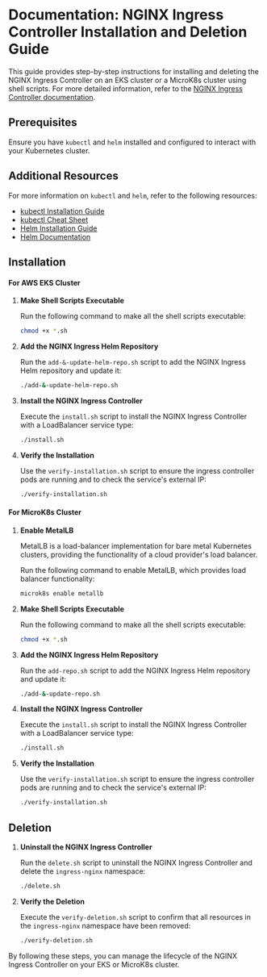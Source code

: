 # Documentation: NGINX Ingress Controller Installation and Deletion Guide

This guide provides step-by-step instructions for installing and deleting the NGINX Ingress Controller on an EKS cluster or a MicroK8s cluster using shell scripts. For more detailed information, refer to the [NGINX Ingress Controller documentation](https://kubernetes.github.io/ingress-nginx/).

## Prerequisites
Ensure you have `kubectl` and `helm` installed and configured to interact with your Kubernetes cluster.

## Additional Resources

For more information on `kubectl` and `helm`, refer to the following resources:

- [kubectl Installation Guide](https://kubernetes.io/docs/tasks/tools/install-kubectl/)
- [kubectl Cheat Sheet](https://kubernetes.io/docs/reference/kubectl/cheatsheet/)
- [Helm Installation Guide](https://helm.sh/docs/intro/install/)
- [Helm Documentation](https://helm.sh/docs/intro/using_helm/)

## Installation

#### For AWS EKS Cluster

1. **Make Shell Scripts Executable**

    Run the following command to make all the shell scripts executable:
    ```bash
    chmod +x *.sh
    ```

2. **Add the NGINX Ingress Helm Repository**

    Run the `add-&-update-helm-repo.sh` script to add the NGINX Ingress Helm repository and update it:
    ```bash
    ./add-&-update-helm-repo.sh
    ```

3. **Install the NGINX Ingress Controller**

    Execute the `install.sh` script to install the NGINX Ingress Controller with a LoadBalancer service type:
    ```bash
    ./install.sh
    ```

4. **Verify the Installation**

    Use the `verify-installation.sh` script to ensure the ingress controller pods are running and to check the service's external IP:
    ```bash
    ./verify-installation.sh
    ```

#### For MicroK8s Cluster

1. **Enable MetalLB**

    MetalLB is a load-balancer implementation for bare metal Kubernetes clusters, providing the functionality of a cloud provider's load balancer. 
    
    Run the following command to enable MetalLB, which provides load balancer functionality:
    ```bash
    microk8s enable metallb
    ```

2. **Make Shell Scripts Executable**

    Run the following command to make all the shell scripts executable:
    ```bash
    chmod +x *.sh
    ```

3. **Add the NGINX Ingress Helm Repository**

    Run the `add-repo.sh` script to add the NGINX Ingress Helm repository and update it:
    ```bash
    ./add-&-update-repo.sh
    ```

4. **Install the NGINX Ingress Controller**

    Execute the `install.sh` script to install the NGINX Ingress Controller with a LoadBalancer service type:
    ```bash
    ./install.sh
    ```

5. **Verify the Installation**

    Use the `verify-installation.sh` script to ensure the ingress controller pods are running and to check the service's external IP:
    ```bash
    ./verify-installation.sh
    ```

## Deletion

1. **Uninstall the NGINX Ingress Controller**

    Run the `delete.sh` script to uninstall the NGINX Ingress Controller and delete the `ingress-nginx` namespace:
    ```bash
    ./delete.sh
    ```

2. **Verify the Deletion**

    Execute the `verify-deletion.sh` script to confirm that all resources in the `ingress-nginx` namespace have been removed:
    ```bash
    ./verify-deletion.sh
    ```

By following these steps, you can manage the lifecycle of the NGINX Ingress Controller on your EKS or MicroK8s cluster.
